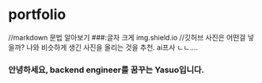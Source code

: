 # portfolio

//markdown 문법 알아보기
  ###:글자 크게
  img.shield.io
//깃허브 사진은 어떤걸 넣을까?
  나와 비슷하게 생긴 사진을 올리는 것을 추천.
  ai프사 ㄴㄴ....
  
  
### 안녕하세요, backend engineer를 꿈꾸는 Yasuo입니다.
